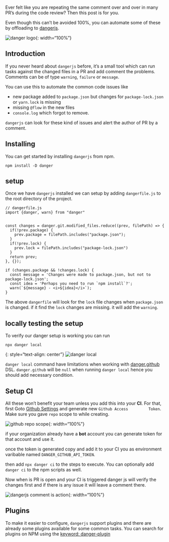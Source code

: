 Ever felt like you are repeating the same comment over and over in many PR’s during the code review? Then this post is for you.

Even though this can’t be avoided 100%, you can automate some of these by offloading to [dangerjs](http://danger.systems/js/).

![danger logo](https://s3.ap-south-1.amazonaws.com/revathskumar-blog-images/2019/dangerjs/danger-logo.png){: width=“100%”}

<a href="#Introduction" id="Introduction" class="anchor"><em></em></a>Introduction
----------------------------------------------------------------------------------

If you never heard about `dangerjs` before, it’s a small tool which can run tasks against the changed files in a PR and add comment the problems. Comments can be of type `warning`, `failure` or `message`.

You can use this to automate the common code issues like

-   new package added to `package.json` but changes for `package-lock.json` or `yarn.lock` is missing
-   missing `@flow` in the new files
-   `console.log` which forgot to remove.

`dangerjs` can look for these kind of issues and alert the author of PR by a comment.

<a href="#installing" id="installing" class="anchor"><em></em></a>Installing
----------------------------------------------------------------------------

You can get started by installing `dangerjs` from npm.

    npm install -D danger

<a href="#setup" id="setup" class="anchor"><em></em></a>setup
-------------------------------------------------------------

Once we have `dangerjs` installed we can setup by adding `dangerfile.js` to the root directory of the project.

    // dangerfile.js
    import {danger, warn} from "danger"


    const changes = danger.git.modified_files.reduce((prev, filePath) => {
      if(!prev.package) {
        prev.package = filePath.includes("package.json");
      }
      if(!prev.lock) {
        prev.lock = filePath.includes("package-lock.json")
      }
      return prev;
    }, {});

    if (changes.package && !changes.lock) {
      const message = 'Changes were made to package.json, but not to package-lock.json';
      const idea = 'Perhaps you need to run `npm install`?';
      warn(`${message} - <i>${idea}</i>`);
    }

The above `dangerfile` will look for the `lock` file changes when `package.json` is changed. if it find the `lock` changes are missing. it will add the `warning`.

<a href="#testing" id="testing" class="anchor"><em></em></a>locally testing the setup
-------------------------------------------------------------------------------------

To verify our danger setup is working you can run

    npx danger local

{: style=“text-align: center”} ![danger local](https://s3.ap-south-1.amazonaws.com/revathskumar-blog-images/2019/dangerjs/danger-local.png)

`danger local` command have limitations when working with [danger.github](https://danger.systems/js/reference.html#GitHubDSL) DSL. `danger.github` will be `null` when running `danger local` hence you should add necessary condition.

<a href="#setup-ci" id="setup-ci" class="anchor"><em></em></a>Setup CI
----------------------------------------------------------------------

All these won’t benefit your team unless you add this into your **CI**. For that, first Goto [Github Settings](https://github.com/settings/tokens/new) and generate new `Github Access         Token`. Make sure you gave `repo` scope to while creating.

![github repo scope](https://s3.ap-south-1.amazonaws.com/revathskumar-blog-images/2019/dangerjs/github-repo-scope.png){: width=“100%”}

if your organization already have a **bot** account you can generate token for that account and use it.

once the token is generated copy and add it to your CI you as environment varibable named `DANGER_GITHUB_API_TOKEN`.

then add `npx danger ci` to the steps to execute. You can optionally add `danger ci` to the npm scripts as well.

Now when is PR is open and your CI is triggered danger js will verify the changes first and if there is any issue it will leave a comment there.

![dangerjs comment is action](https://s3.ap-south-1.amazonaws.com/revathskumar-blog-images/2019/dangerjs/danger-comment.png){: width=“100%”}

<a href="#plugins" id="plugins" class="anchor"><em></em></a>Plugins
-------------------------------------------------------------------

To make it easier to configure, `dangerjs` support plugins and there are already some plugins available for some common tasks. You can search for plugins on NPM using the [keyword: danger-plugin](https://www.npmjs.com/search?q=keywords:danger-plugin)
